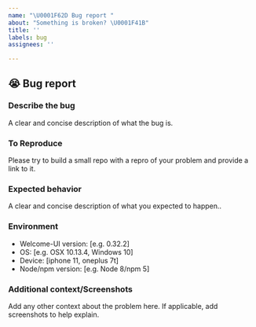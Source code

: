 ```yaml
---
name: "\U0001F62D Bug report "
about: "Something is broken? \U0001F41B"
title: ''
labels: bug
assignees: ''

---
```


## 😭 Bug report 

###  Describe the bug

A clear and concise description of what the bug is.

### To Reproduce

Please try to build a small repo with a repro of your problem and provide a link to it.

### Expected behavior

A clear and concise description of what you expected to happen..

### Environment

- Welcome-UI version: [e.g. 0.32.2]
- OS: [e.g. OSX 10.13.4, Windows 10]
- Device: [iphone 11, oneplus 7t]
- Node/npm version: [e.g. Node 8/npm 5]

### Additional context/Screenshots
Add any other context about the problem here. If applicable, add screenshots to help explain.
